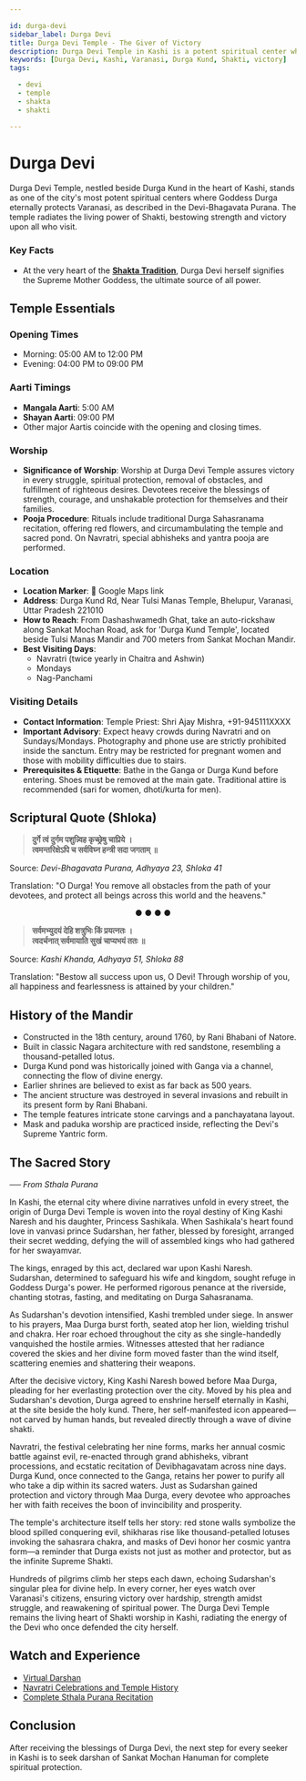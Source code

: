 ```yaml
---

id: durga-devi
sidebar_label: Durga Devi
title: Durga Devi Temple - The Giver of Victory
description: Durga Devi Temple in Kashi is a potent spiritual center where Goddess Durga protects the city, granting strength, victory, and courage to all devotees.
keywords: [Durga Devi, Kashi, Varanasi, Durga Kund, Shakti, victory]
tags:

  - devi
  - temple
  - shakta
  - shakti

---
```


# Durga Devi

Durga Devi Temple, nestled beside Durga Kund in the heart of Kashi, stands as one of the city's most potent spiritual centers where Goddess Durga eternally protects Varanasi, as described in the Devi-Bhagavata Purana. The temple radiates the living power of Shakti, bestowing strength and victory upon all who visit.

### Key Facts
- At the very heart of the **[Shakta Tradition](/temples/tags/shakta-tradition)**, Durga Devi herself signifies the Supreme Mother Goddess, the ultimate source of all power.

## Temple Essentials

### Opening Times

  * Morning: 05:00 AM to 12:00 PM
  * Evening: 04:00 PM to 09:00 PM

### Aarti Timings

  * **Mangala Aarti**: 5:00 AM
  * **Shayan Aarti**: 09:00 PM
  * Other major Aartis coincide with the opening and closing times.

### Worship

  * **Significance of Worship**: Worship at Durga Devi Temple assures victory in every struggle, spiritual protection, removal of obstacles, and fulfillment of righteous desires. Devotees receive the blessings of strength, courage, and unshakable protection for themselves and their families.
  * **Pooja Procedure**: Rituals include traditional Durga Sahasranama recitation, offering red flowers, and circumambulating the temple and sacred pond. On Navratri, special abhisheks and yantra pooja are performed.

### Location

  * **Location Marker**: 📍 Google Maps link
  * **Address**: Durga Kund Rd, Near Tulsi Manas Temple, Bhelupur, Varanasi, Uttar Pradesh 221010
  * **How to Reach**: From Dashashwamedh Ghat, take an auto-rickshaw along Sankat Mochan Road, ask for 'Durga Kund Temple', located beside Tulsi Manas Mandir and 700 meters from Sankat Mochan Mandir.
  * **Best Visiting Days**:
      * Navratri (twice yearly in Chaitra and Ashwin)
      * Mondays
      * Nag-Panchami

### Visiting Details

  * **Contact Information**: Temple Priest: Shri Ajay Mishra, +91-945111XXXX
  * **Important Advisory**: Expect heavy crowds during Navratri and on Sundays/Mondays. Photography and phone use are strictly prohibited inside the sanctum. Entry may be restricted for pregnant women and those with mobility difficulties due to stairs.
  * **Prerequisites & Etiquette**: Bathe in the Ganga or Durga Kund before entering. Shoes must be removed at the main gate. Traditional attire is recommended (sari for women, dhoti/kurta for men).

## Scriptural Quote (Shloka)

> **दुर्गे त्वं दुर्गम पशुन्न्विह कृच्छ्रेषु चाप्रिये ।** <br/>
> **त्वमन्तरिक्षेऽपि च सर्वविघ्न हन्त्री सदा जगताम् ॥**

Source: *Devi-Bhagavata Purana, Adhyaya 23, Shloka 41*

Translation: "O Durga! You remove all obstacles from the path of your devotees, and protect all beings across this world and the heavens."

<div align="center"> ● ● ● ● </div>

> **सर्वमभ्युदयं देहि शत्रुभिः किं प्रयत्नतः ।** <br/>
> **त्वदर्चनात् सर्वमायाति सुखं चाप्यभयं ततः ॥**

Source: *Kashi Khanda, Adhyaya 51, Shloka 88*

Translation: "Bestow all success upon us, O Devi! Through worship of you, all happiness and fearlessness is attained by your children."

## History of the Mandir

  * Constructed in the 18th century, around 1760, by Rani Bhabani of Natore.
  * Built in classic Nagara architecture with red sandstone, resembling a thousand-petalled lotus.
  * Durga Kund pond was historically joined with Ganga via a channel, connecting the flow of divine energy.
  * Earlier shrines are believed to exist as far back as 500 years.
  * The ancient structure was destroyed in several invasions and rebuilt in its present form by Rani Bhabani.
  * The temple features intricate stone carvings and a panchayatana layout.
  * Mask and paduka worship are practiced inside, reflecting the Devi's Supreme Yantric form.

## The Sacred Story

*── From Sthala Purana*

In Kashi, the eternal city where divine narratives unfold in every street, the origin of Durga Devi Temple is woven into the royal destiny of King Kashi Naresh and his daughter, Princess Sashikala. When Sashikala's heart found love in vanvasi prince Sudarshan, her father, blessed by foresight, arranged their secret wedding, defying the will of assembled kings who had gathered for her swayamvar.

The kings, enraged by this act, declared war upon Kashi Naresh. Sudarshan, determined to safeguard his wife and kingdom, sought refuge in Goddess Durga's power. He performed rigorous penance at the riverside, chanting stotras, fasting, and meditating on Durga Sahasranama.

As Sudarshan's devotion intensified, Kashi trembled under siege. In answer to his prayers, Maa Durga burst forth, seated atop her lion, wielding trishul and chakra. Her roar echoed throughout the city as she single-handedly vanquished the hostile armies. Witnesses attested that her radiance covered the skies and her divine form moved faster than the wind itself, scattering enemies and shattering their weapons.

After the decisive victory, King Kashi Naresh bowed before Maa Durga, pleading for her everlasting protection over the city. Moved by his plea and Sudarshan's devotion, Durga agreed to enshrine herself eternally in Kashi, at the site beside the holy kund. There, her self-manifested icon appeared—not carved by human hands, but revealed directly through a wave of divine shakti.

Navratri, the festival celebrating her nine forms, marks her annual cosmic battle against evil, re-enacted through grand abhisheks, vibrant processions, and ecstatic recitation of Devibhagavatam across nine days. Durga Kund, once connected to the Ganga, retains her power to purify all who take a dip within its sacred waters. Just as Sudarshan gained protection and victory through Maa Durga, every devotee who approaches her with faith receives the boon of invincibility and prosperity.

The temple's architecture itself tells her story: red stone walls symbolize the blood spilled conquering evil, shikharas rise like thousand-petalled lotuses invoking the sahasrara chakra, and masks of Devi honor her cosmic yantra form—a reminder that Durga exists not just as mother and protector, but as the infinite Supreme Shakti.

Hundreds of pilgrims climb her steps each dawn, echoing Sudarshan's singular plea for divine help. In every corner, her eyes watch over Varanasi's citizens, ensuring victory over hardship, strength amidst struggle, and reawakening of spiritual power. The Durga Devi Temple remains the living heart of Shakti worship in Kashi, radiating the energy of the Devi who once defended the city herself.

## Watch and Experience

  * [Virtual Darshan](https://www.youtube.com/watch?v=OQNxSlkrFY)
  * [Navratri Celebrations and Temple History](https://www.youtube.com/watch?v=IGRSHU69R3E)
  * [Complete Sthala Purana Recitation](https://www.youtube.com/watch?v=RJOUfB0eH7g)

## Conclusion

After receiving the blessings of Durga Devi, the next step for every seeker in Kashi is to seek darshan of Sankat Mochan Hanuman for complete spiritual protection.
